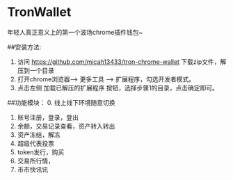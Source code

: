 # TronWallet
年轻人真正意义上的第一个波场chrome插件钱包~

##安装方法:
1. 访问 https://github.com/micah13433/tron-chrome-wallet 下载zip文件，解压到一个目录
2. 打开chrome浏览器--> 更多工具 --> 扩展程序，勾选开发者模式。
3. 点击左侧 加载已解压的扩展程序 按钮，选择步骤1的目录，点击确定即可。

##功能模块：
0. 线上线下环境随意切换
1. 账号注册，登录，登出
2. 余额，交易记录查看，资产转入转出
3. 资产冻结，解冻
4. 超级代表投票
5. token发行，购买
6. 交易所行情，
7. 币市快讯讯
